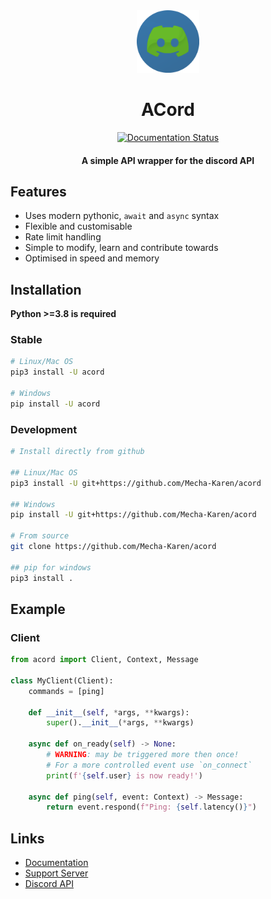 <div align="center"><img src="./docs/_static/logo.png" height="100" width="100"></div>
<h1 align="center">ACord</h1>
<div align="center">
    <a href='https://acord.readthedocs.io/en/latest/'>
        <img src='https://readthedocs.org/projects/acord/badge/?version=latest' alt='Documentation Status' />
    </a>
</div>
<h4 align="center">A simple API wrapper for the discord API</h4>

## Features
* Uses modern pythonic, ``await`` and ``async`` syntax
* Flexible and customisable
* Rate limit handling
* Simple to modify, learn and contribute towards
* Optimised in speed and memory

## Installation
**Python >=3.8 is required**

### Stable
```sh
# Linux/Mac OS
pip3 install -U acord

# Windows
pip install -U acord
```
### Development
```sh
# Install directly from github

## Linux/Mac OS
pip3 install -U git+https://github.com/Mecha-Karen/acord

## Windows
pip install -U git+https://github.com/Mecha-Karen/acord

# From source
git clone https://github.com/Mecha-Karen/acord

## pip for windows
pip3 install .
```

## Example

### Client
```py
from acord import Client, Context, Message

class MyClient(Client):
    commands = [ping]

    def __init__(self, *args, **kwargs):
        super().__init__(*args, **kwargs)

    async def on_ready(self) -> None:
        # WARNING: may be triggered more then once!
        # For a more controlled event use `on_connect`
        print(f'{self.user} is now ready!')

    async def ping(self, event: Context) -> Message:
        return event.respond(f"Ping: {self.latency()}")
```

## Links
* [Documentation](https://acord.readthedocs.io)
* [Support Server](https://discord.gg/JBjMAMag7a)
* [Discord API](https://discord.com/developers/docs/)
